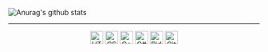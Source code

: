    ![Anurag's github stats](https://github-readme-stats.vercel.app/api?username=Kropi11&show_icons=true)
<hr />
<p align="center">
<img alt="HTML5" height="26px" src="https://upload.wikimedia.org/wikipedia/commons/thumb/6/61/HTML5_logo_and_wordmark.svg/800px-HTML5_logo_and_wordmark.svg.png" />
<img alt="CSS3" height="26px" src="https://upload.wikimedia.org/wikipedia/commons/thumb/d/d5/CSS3_logo_and_wordmark.svg/800px-CSS3_logo_and_wordmark.svg.png" />
<img alt="C++" height="26px" src="https://upload.wikimedia.org/wikipedia/commons/thumb/1/18/ISO_C%2B%2B_Logo.svg/800px-ISO_C%2B%2B_Logo.svg.png" />
<img alt="C#" height="26px" src="https://upload.wikimedia.org/wikipedia/commons/thumb/7/7a/C_Sharp_logo.svg/682px-C_Sharp_logo.svg.png" />

<img alt="Rider" height="26px" src="https://resources.jetbrains.com/storage/products/rider/img/meta/rider_logo_300x300.png" />
<img alt="GitHub" height="26px" src="https://github.githubassets.com/images/modules/logos_page/GitHub-Mark.png" />
</p>
